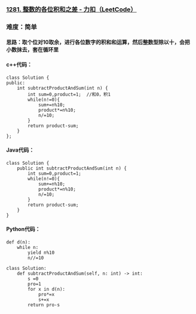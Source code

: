 ### [1281. 整数的各位积和之差 - 力扣（LeetCode）](https://leetcode.cn/problems/subtract-the-product-and-sum-of-digits-of-an-integer/description/)

### 难度：简单

#### 思路：取个位对10取余，进行各位数字的积和和运算，然后整数型除以十，会把小数抹去，套在循环里

#### c++代码：

```
class Solution {
public:
    int subtractProductAndSum(int n) {
        int sum=0,product=1;  //和0，积1
        while(n!=0){
            sum+=n%10;
            product*=n%10;
            n/=10;
        }
        return product-sum;
    }
};
```

#### Java代码：

```
class Solution {
    public int subtractProductAndSum(int n) {
        int sum=0,product=1;
        while(n!=0){
            sum+=n%10;
            product*=n%10;
            n/=10;
        }
        return product-sum;
    }
}
```

#### Python代码：

```
def d(n):
    while n:
        yield n%10
        n//=10

class Solution:
    def subtractProductAndSum(self, n: int) -> int:
        s =0
        pro=1
        for x in d(n):
            pro*=x
            s+=x
        return pro-s
```

